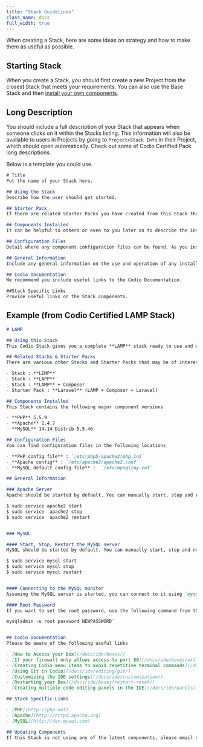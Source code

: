 ```yaml
---
title: "Stack Guidelines"
class_name: docs
full_width: true
---
```



When creating a Stack, here are some ideas on strategy and how to make them as useful as possible.

## Starting Stack
When you create a Stack, you should first create a new Project from the closest Stack that meets your requirements. You can also use the Base Stack and then [install your own components](/docs/ide/boxes/installsw/box-parts/).


## Long Description
You should include a full description of your Stack that appears when someone clicks on it within the Stacks listing. This information will also be available to users in Projects by going to `Project>Stack Info` in their Project, which should open automatically. Check out some of Codio Certified Pack long descriptions.

Below is a template you could use.

```markdown
# Title
Put the name of your Stack here.

## Using the Stack
Describe how the user should get started.

## Starter Pack
If there are related Starter Packs you have created from this Stack that include code files, detail them here.

## Components Installed
It can be helpful to others or even to you later on to describe the installed Components and versions.

## Configuration Files
Detail where any component configuration files can be found. As you install components from `Tools>Install Software` a log file of all this information will be opened.

## General Information
Include any general information on the use and operation of any installed components.

## Codio Documentation
We recommend you include useful links to the Codio Documentation.

##Stack Specific Links
Provide useful links on the Stack components.
```

## Example (from Codio Certified LAMP Stack)

```markdown
# LAMP

## Using this Stack
This Codio Stack gives you a complete **LAMP** stack ready to use and with all services up and running.

## Related Stacks & Starter Packs
There are various other Stacks and Starter Packs that may be of interest. Please search the listing for

- Stack : **LEMP**
- Stack : **LAPP**
- Stack : **LAMP** + Composer
- Starter Pack : **Laravel** (LAMP + Composer + Laravel)

## Components Installed
This Stack contains the following major component versions

- **PHP** 5.5.9
- **Apache** 2.4.7
- **MySQL** 14.14 Distrib 5.5.46

## Configuration Files
You can find configuration files in the following locations

- **PHP config file** : `/etc/php5/apache2/php.ini`
- **Apache config** : `/etc/apache2/apache2.conf`
- **MySQL default config file** :  `/etc/mysql/my.cnf`

## General Information

### Apache Server
Apache should be started by default. You can manually start, stop and restart it using the following terminal commands:

$ sudo service apache2 start
$ sudo service  apache2 stop
$ sudo service  apache2 restart


### MySQL

#### Start, Stop, Restart the MySQL server
MySQL should be started by default. You can manually start, stop and restart the MySQL server using the following terminal commands:

$ sudo service mysql start
$ sudo service mysql stop
$ sudo service mysql restart


#### Connecting to the MySQL monitor
Assuming the MySQL server is started, you can connect to it using `mysql` from the terminal. Exit using `ctrl+c`.

#### Root Password
If you want to set the root password, use the following command from the terminal

mysqladmin -u root password NEWPASSWORD`


## Codio Documentation
Please be aware of the following useful links 

- [How to Access your Box](/docs/ide/boxes/)
- [If your firewall only allows access to port 80](/docs/ide/boxes/ext-access/)
- [Creating Codio menu items to avoid repetitive terminal commands](/docs/ide/boxes/runmenu/)
- [Using Git in Codio](/docs/ide/editing/git/)
- [Customizing the IDE settings](/docs/ide/customization/)
- [Restarting your Box](/docs/ide/boxes/restart-reset/)
- [Creating multiple code editing panels in the IDE](/docs/ide/panels/)

## Stack Specific Links

- [PHP](http://php.net)
- [Apache](http://httpd.apache.org)
- [MySQL](http://dev.mysql.com)

## Updating Components
If this Stack is not using any of the latest components, please email support@codio.com and we will update it.
```
